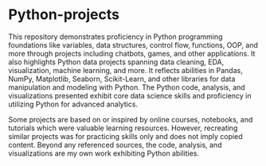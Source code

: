 # Python-projects

This repository demonstrates proficiency in Python programming foundations like variables, data structures, control flow, functions, OOP, and more through projects including chatbots, games, and other applications. It also highlights Python data projects spanning data cleaning, EDA, visualization, machine learning, and more. It reflects abilities in Pandas, NumPy, Matplotlib, Seaborn, Scikit-Learn, and other libraries for data manipulation and modeling with Python. The Python code, analysis, and visualizations presented exhibit core data science skills and proficiency in utilizing Python for advanced analytics.

Some projects are based on or inspired by online courses, notebooks, and tutorials which were valuable learning resources. However, recreating similar projects was for practicing skills only and does not imply copied content. Beyond any referenced sources, the code, analysis, and visualizations are my own work exhibiting Python abilities.
